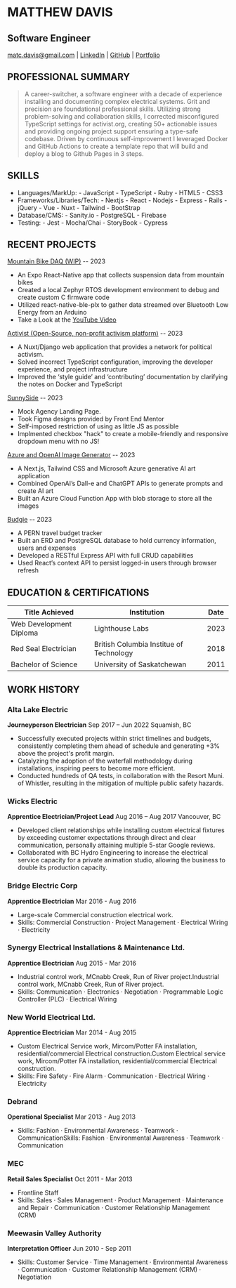 # MATTHEW DAVIS
## Software Engineer
		

matc.davis@gmail.com | [LinkedIn](https://www.linkedin.com/in/matcdavis/) | [GitHub](https://github.com/TeddyGavi) | [Portfolio](https://matcdavis.dev/)


## PROFESSIONAL  SUMMARY

> A career-switcher, a software engineer with a decade of experience installing and documenting complex electrical systems. Grit and precision are foundational professional skills. Utilizing strong problem-solving and collaboration skills, I corrected misconfigured TypeScript settings for activist.org, creating 50+ actionable issues and providing ongoing project support ensuring a type-safe codebase. Driven by continuous self-improvement I leveraged Docker and GitHub Actions to create a template repo that will build and deploy a blog to Github Pages in 3 steps.

## SKILLS

- Languages/MarkUp: - JavaScript - TypeScript - Ruby - HTML5 - CSS3
- Frameworks/Libraries/Tech: - Nextjs - React - Nodejs - Express - Rails - jQuery - Vue - Nuxt - Tailwind - BootStrap
- Database/CMS: - Sanity.io - PostgreSQL - Firebase 
- Testing: - Jest - Mocha/Chai - StoryBook - Cypress

## RECENT PROJECTS

[<ins>Mountain Bike DAQ (WIP)</ins>](https://github.com/TeddyGavi/rn-ble) -- 2023
- An Expo React-Native app that collects suspension data from mountain bikes 
- Created a local Zephyr RTOS development environment to debug and create custom C firmware code
- Utilized react-native-ble-plx to gather data streamed over Bluetooth Low Energy from an Arduino
- Take a Look at the [YouTube Video](https://www.youtube.com/watch?v=SCmJ3pTyt44&t=73s)

[<ins>Activist (Open-Source, non-profit activism platform)</ins>](https://github.com/activist-org/activist) -- 2023
- A Nuxt/Django web application that provides a network for political activism.
- Solved incorrect TypeScript configuration, improving the developer experience, and project infrastructure
- Improved the ‘style guide’ and ‘contributing’ documentation by clarifying the notes on Docker and TypeScript 

[<ins>SunnySide</ins>](https://teddygavi.github.io/FEM-sunnyside-landing-page/) -- 2023
- Mock Agency Landing Page.
- Took Figma designs provided by Front End Mentor
- Self-imposed restriction of using as little JS as possible
- Implmented checkbox "hack" to create a mobile-friendly and responsive dropdown menu with no JS!

[<ins>Azure and OpenAI Image Generator</ins>](https://github.com/TeddyGavi/image-gen-azure) -- 2023
- A Next.js, Tailwind CSS and Microsoft Azure generative AI art application
- Combined OpenAI’s Dall-e and ChatGPT APIs to generate prompts and create AI art
- Built an Azure Cloud Function App with blob storage to store all the images

[<ins>Budgie</ins>](https://github.com/TeddyGavi/budgie) -- 2023
- A PERN travel budget tracker 
- Built an ERD and PostgreSQL database to hold currency information, users and expenses
- Developed a RESTful Express API with full CRUD capabilities
- Used React’s context API to persist logged-in users through browser refresh



## EDUCATION  &  CERTIFICATIONS
| Title Achieved          | Institution                              |  Date  |
| ----------------------- | ---------------------------------------- | ------ |
| Web Development Diploma | Lighthouse Labs                          |	2023  |
| Red Seal Electrician    | British Columbia Institue of Technology  |  2018  |
| Bachelor of Science     | University of Saskatchewan	             |  2011  |


## WORK  HISTORY

### Alta Lake Electric
__Journeyperson Electrician__ Sep 2017 – Jun 2022
Squamish, BC

- Successfully executed projects within strict timelines and budgets, consistently completing them ahead of schedule and generating +3% above the project's profit margin.
- Catalyzing the adoption of the waterfall methodology during installations, inspiring peers to become more efficient.
- Conducted hundreds of QA tests, in collaboration with the Resort Muni. of Whistler, resulting in the mitigation of multiple public safety hazards. 

### Wicks Electric
__Apprentice Electrician/Project Lead__	Aug 2016 – Aug 2017
Vancouver, BC

- Developed client relationships while installing custom electrical fixtures by exceeding customer expectations through direct and clear communication, personally attaining multiple 5-star Google reviews.
- Collaborated with BC Hydro Engineering to increase the electrical service capacity for a private animation studio, allowing the business to double its production capacity.

### Bridge Electric Corp
__Apprentice Electrician__ Mar 2016 - Aug 2016
- Large-scale Commercial construction electrical work.
- Skills: Commercial Construction · Project Management · Electrical Wiring · Electricity

### Synergy Electrical Installations & Maintenance Ltd. 
__Apprentice Electrician__ Aug 2015 - Mar 2016
- Industrial control work, MCnabb Creek, Run of River project.Industrial control work, MCnabb Creek, Run of River project.
- Skills: Communication · Electronics · Negotiation · Programmable Logic Controller (PLC) · Electrical Wiring

### New World Electrical Ltd.
__Apprentice Electrician__ Mar 2014 - Aug 2015
- Custom Electrical Service work, Mircom/Potter FA installation, residential/commercial Electrical construction.Custom Electrical service work, Mircom/Potter FA installation, residential/commercial Electrical construction.
- Skills: Fire Safety · Fire Alarm · Communication · Electrical Wiring · Electricity

### Debrand 
__Operational Specialist__ Mar 2013 - Aug 2013
- Skills: Fashion · Environmental Awareness · Teamwork · CommunicationSkills: Fashion · Environmental Awareness · Teamwork · Communication

### MEC 
__Retail Sales Specialist__ Oct 2011 - Mar 2013
- Frontline Staff
- Skills: Sales · Sales Management · Product Management · Maintenance and Repair · Communication · Customer Relationship Management (CRM)

### Meewasin Valley Authority 
__Interpretation Officer__ Jun 2010 - Sep 2011
- Skills: Customer Service · Time Management · Environmental Awareness · Communication · Customer Relationship Management (CRM) · Negotiation
